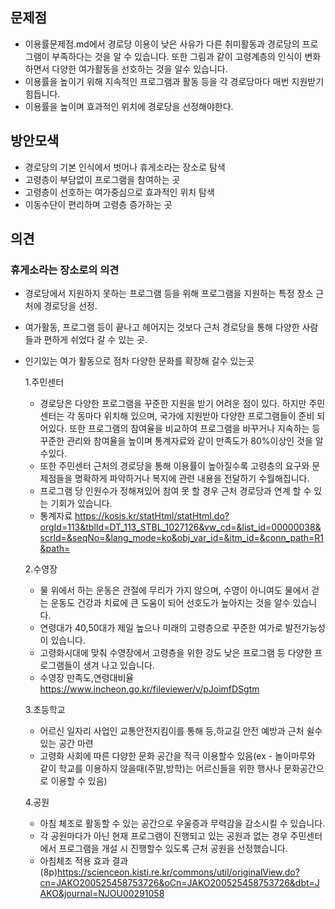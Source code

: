 ## 문제점
- 이용률문제점.md에서 경로당 이용이 낮은 사유가 다른 취미활동과 경로당의 프로그램이 부족하다는 것을 알 수 있습니다. 또한 그림과 같이 고령계층의 인식이 변화하면서 다양한 여가활동을 선호하는 것을 알수 있습니다.   
- 이용률을 높이기 위해 지속적인 프로그램과 활동 등을 각 경로당마다 매번 지원받기 힘듭니다.
- 이용률을 높이며 효과적인 위치에 경로당을 선정해야한다.

## 방안모색
- 경로당의 기본 인식에서 벗어나 휴게소라는 장소로 탐색 
- 고령층이 부담없이 프로그램을 참여하는 곳
- 고령층이 선호하는 여가중심으로 효과적인 위치 탐색
- 이동수단이 편리하며 고령층 증가하는 곳

## 의견
### 휴게소라는 장소로의 의견
- 경로당에서 지원하지 못하는 프로그램 등을 위해 프로그램을 지원하는 특정 장소 근처에 경로당을 선정. 
- 여가활동, 프로그램 등이 끝나고 헤어지는 것보다 근처 경로당을 통해 다양한 사람들과 편하게 쉬었다 갈 수 있는 곳.
- 인기있는 여가 활동으로 점차 다양한 문화를 확장해 갈수 있는곳
   
  1.주민센터
  - 경로당은 다양한 프로그램을 꾸준한 지원을 받기 어려운 점이 있다. 하지만 주민센터는 각 동마다 위치해 있으며, 국가에 지원받아 다양한 프로그램들이 준비 되어있다. 또한 프로그램의 참여율을 비교하여 프로그램을 바꾸거나 지속하는 등 꾸준한 관리와 참여율을 높이며 통계자료와 같이 만족도가 80%이상인 것을 알수있다.    
  - 또한 주민센터 근처의 경로당을 통해 이용률이 높아질수록 고령층의 요구와 문제점들을 명확하게 파악하거나 복지에 관련 내용을 전달하기 수월해집니다.  
  - 프로그램 당 인원수가 정해져있어 참여 못 할 경우 근처 경로당과 연계 할 수 있는 기회가 있습니다.
  * 통계자료 <https://kosis.kr/statHtml/statHtml.do?orgId=113&tblId=DT_113_STBL_1027126&vw_cd=&list_id=00000038&scrId=&seqNo=&lang_mode=ko&obj_var_id=&itm_id=&conn_path=R1&path=>
   
  2.수영장
  - 물 위에서 하는 운동은 관절에 무리가 가지 않으며, 수영이 아니여도 물에서 걷는 운동도 건강과 치료에 큰 도움이 되어 선호도가 높아지는 것을 알수 있습니다.
  - 연령대가 40,50대가 제일 높으나 미래의 고령층으로 꾸준한 여가로 발전가능성이 있습니다. 
  - 고령화시대에 맞춰 수영장에서 고령층을 위한 강도 낮은 프로그램 등 다양한 프로그램들이 생겨 나고 있습니다.
  - 수영장 만족도,연령대비율 <https://www.incheon.go.kr/fileviewer/v/pJoimfDSgtm>

  3.초등학교
  - 어르신 일자리 사업인 교통안전지킴이를 통해 등,하교길 안전 예방과 근처 쉴수 있는 공간 마련
  - 고령화 사회에 따른 다양한 문화 공간을 적극 이용할수 있음(ex - 놀이마루와 같이 학교를 이용하지 않을때(주말,방학)는 어르신들을 위한 행사나 문화공간으로 이용할 수 있음)

  4.공원
  - 아침 체조로 활동할 수 있는 공간으로 우울증과 무력감을 감소시킬 수 있습니다.
  - 각 공원마다가 아닌 현재 프로그램이 진행되고 있는 공원과 없는 경우 주민센터에서 프로그램을 개설 시 진행할수 있도록 근처 공원을 선정했습니다. 
  - 아침체조 적용 효과 결과(8p)<https://scienceon.kisti.re.kr/commons/util/originalView.do?cn=JAKO200525458753726&oCn=JAKO200525458753726&dbt=JAKO&journal=NJOU00291058>
  
